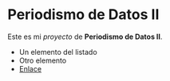 # Periodismo de Datos II

Este es mi *proyecto* de **Periodismo de Datos II**.

* Un elemento del listado
* Otro elemento
* [Enlace](https://infotics.es)
